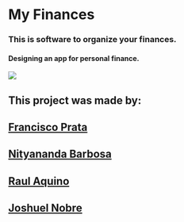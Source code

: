 # My Finances
### This is software to organize your finances.
#### Designing an app for personal finance.
![](https://rockcontent.com/br/wp-content/uploads/sites/2/2021/08/Capa-para-conteudos-de-Financas-Pessoas-1-1024x538.png.webp)



## This project was made by:

## [Francisco Prata](https://github.com/fcoprata)
## [Nityananda Barbosa](https://github.com/NityanandaBarbosa)
## [Raul Aquino](https://github.com/RaulAquino207)
## [Joshuel Nobre](https://github.com/JoshuelNobre)